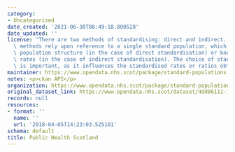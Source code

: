 ```yaml
---
category:
- Uncategorised
date_created: '2021-06-30T08:49:18.800528'
date_updated: ''
license: "There are two methods of standardising: direct and indirect. \r \r Both\
  \ methods rely upon reference to a single standard population, which has a known\
  \ population structure (in the case of direct standardisation) or known age-specific\
  \ rates (in the case of indirect standardisation). The choice of standard population\
  \ is important, as it influences the standardised rates or ratios obtained."
maintainer: https://www.opendata.nhs.scot/package/standard-populations
notes: <p>ckan API</p>
organization: https://www.opendata.nhs.scot/package/standard-populations
original_dataset_link: https://www.opendata.nhs.scot/dataset/4dd86111-7326-48c4-8763-8cc4aa190c3e/resource/2f493d21-fd39-48f9-ad6a-9b2c95b32e30/download/world_standard_population_by_sex.csv
records: null
resources:
- format: ''
  name: ''
  url: '2018-04-05T14:23:03.525101'
schema: default
title: Public Health Scotland
---
```


